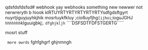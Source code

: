 qdsfdsfdsfsd# webhook
yay webhooks
something new
newwer not 
nerwreryth b
hiook klRTUYRTYRTYRTYRTYRTYsdfgdsftgyrt nuyrtjiguyjuyhkjhik
mosrtuykfkluy ;cio8uyfjhg```[ijhoi```;ioguJGHJ
```hhhhhhh```klguuigbkj;.
```dfghjkljh```
````DSFSDTFDFSTGERTG````` 

mosrt stuff

`` more owrds``
fghfghgrf
ghjnmngh
